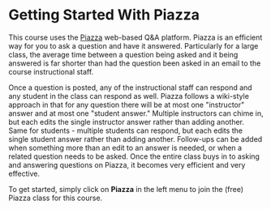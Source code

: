 # Getting Started With Piazza

This course uses the [Piazza](https://piazza.com) web-based Q&A platform.
Piazza is an efficient way for you to ask a question and have it answered.
Particularly for a large class, the average time between a question being
asked and it being answered is far shorter than had the question been asked in
an email to the course instructional staff.

Once a question is posted, any of the instructional staff can respond and any
student in the class can respond as well. Piazza follows a wiki-style approach
in that for any question there will be at most one "instructor" answer and at
most one "student answer." Multiple instructors can chime in, but each edits
the single instructor answer rather than adding another. Same for students -
multiple students can respond, but each edits the single student answer rather
than adding another. Follow-ups can be added when something more than an edit
to an answer is needed, or when a related question needs to be asked. Once the
entire class buys in to asking and answering questions on Piazza, it becomes
very efficient and very effective.

To get started, simply click on **Piazza** in the left menu to join the (free)
Piazza class for this course. 
